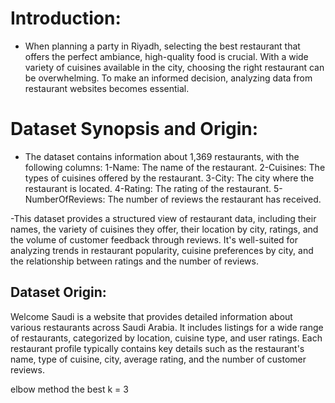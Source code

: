 # Introduction: 
- When planning a party in Riyadh, selecting the best restaurant that offers the perfect ambiance, high-quality food is crucial. With a wide variety of cuisines available in the city, choosing the right restaurant can be overwhelming. To make an informed decision, analyzing data from restaurant websites becomes essential.

# Dataset Synopsis and Origin:
- The dataset contains information about 1,369 restaurants, with the following columns:
1-Name: The name of the restaurant.
2-Cuisines: The types of cuisines offered by the restaurant.
3-City: The city where the restaurant is located.
4-Rating: The rating of the restaurant.
5-NumberOfReviews: The number of reviews the restaurant has received.
  
-This dataset provides a structured view of restaurant data, including their names, the variety of cuisines they offer, their location by city, ratings, and the volume of customer feedback through reviews. It's well-suited for analyzing trends in restaurant popularity, cuisine preferences by city, and the relationship between ratings and the number of reviews. 
## Dataset Origin:
Welcome Saudi is a website that provides detailed information about various restaurants across Saudi Arabia. It includes listings for a wide range of restaurants, categorized by location, cuisine type, and user ratings. Each restaurant profile typically contains key details such as the restaurant's name, type of cuisine, city, average rating, and the number of customer reviews.




elbow method the best k = 3
